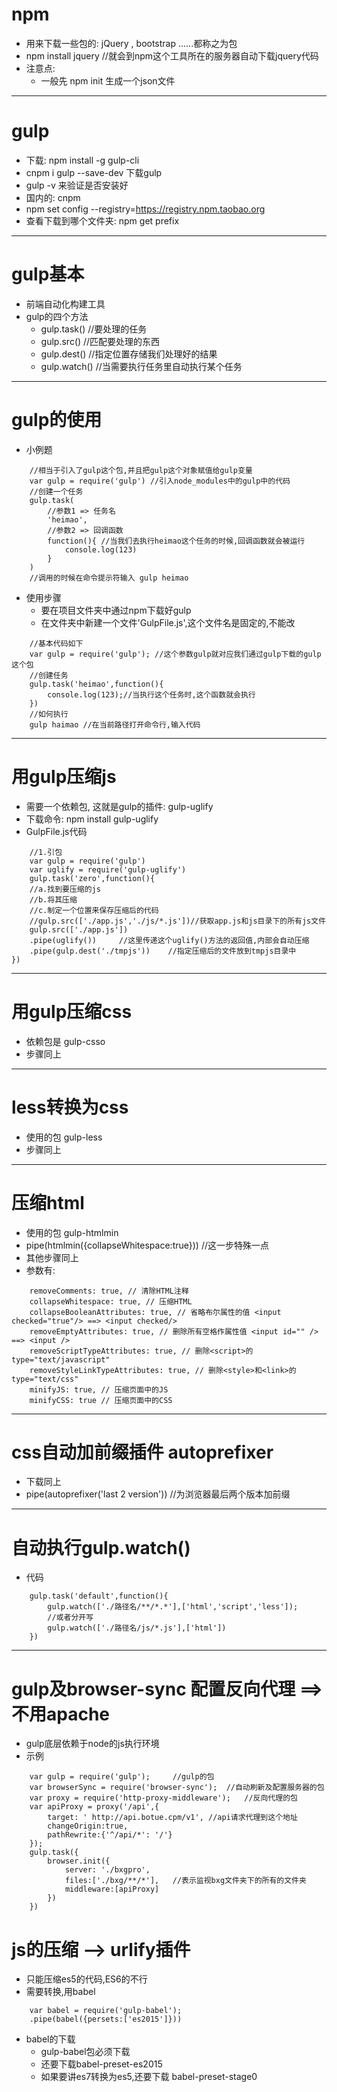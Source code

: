# npm
-   用来下载一些包的: jQuery , bootstrap ......都称之为包
-   npm install jquery //就会到npm这个工具所在的服务器自动下载jquery代码
-   注意点: 
    *   一般先 npm init 生成一个json文件

---


# gulp
-   下载: npm install -g gulp-cli
-   cnpm i gulp --save-dev 下载gulp
-   gulp -v 来验证是否安装好
-   国内的: cnpm
-   npm set config --registry=https://registry.npm.taobao.org
-   查看下载到哪个文件夹: npm get prefix

---


# gulp基本
-   前端自动化构建工具
-   gulp的四个方法
    *   gulp.task()     //要处理的任务
    *   gulp.src()      //匹配要处理的东西
    *   gulp.dest()     //指定位置存储我们处理好的结果
    *   gulp.watch()    //当需要执行任务里自动执行某个任务

---


# gulp的使用
-   小例题
```
    //相当于引入了gulp这个包,并且把gulp这个对象赋值给gulp变量
    var gulp = require('gulp') //引入node_modules中的gulp中的代码
    //创建一个任务
    gulp.task(
        //参数1 => 任务名
        'heimao',
        //参数2 => 回调函数
        function(){ //当我们去执行heimao这个任务的时候,回调函数就会被运行
            console.log(123)
        }
    )
    //调用的时候在命令提示符输入 gulp heimao
```
-   使用步骤
    *   要在项目文件夹中通过npm下载好gulp
    *   在文件夹中新建一个文件'GulpFile.js',这个文件名是固定的,不能改
```
    //基本代码如下
    var gulp = require('gulp'); //这个参数gulp就对应我们通过gulp下载的gulp这个包
    //创建任务
    gulp.task('heimao',function(){
        console.log(123);//当执行这个任务时,这个函数就会执行
    })
    //如何执行
    gulp haimao //在当前路径打开命令行,输入代码
```

---

# 用gulp压缩js
-   需要一个依赖包, 这就是gulp的插件: gulp-uglify
-   下载命令: npm install gulp-uglify
-   GulpFile.js代码
```
    //1.引包
    var gulp = require('gulp')
    var uglify = require('gulp-uglify')
    gulp.task('zero',function(){
    //a.找到要压缩的js
    //b.将其压缩
    //c.制定一个位置来保存压缩后的代码
    //gulp.src(['./app.js','./js/*.js'])//获取app.js和js目录下的所有js文件
    gulp.src(['./app.js'])
    .pipe(uglify())     //这里传递这个uglify()方法的返回值,内部会自动压缩
    .pipe(gulp.dest('./tmpjs'))    //指定压缩后的文件放到tmpjs目录中
})
```

---

# 用gulp压缩css
-   依赖包是 gulp-csso
-   步骤同上

---

# less转换为css
-   使用的包 gulp-less
-   步骤同上

---

# 压缩html
-   使用的包 gulp-htmlmin
-   pipe(htmlmin({collapseWhitespace:true})) //这一步特殊一点
-   其他步骤同上
-   参数有:
```
    removeComments: true, // 清除HTML注释
    collapseWhitespace: true, // 压缩HTML
    collapseBooleanAttributes: true, // 省略布尔属性的值 <input checked="true"/> ==> <input checked/>
    removeEmptyAttributes: true, // 删除所有空格作属性值 <input id="" /> ==> <input />
    removeScriptTypeAttributes: true, // 删除<script>的type="text/javascript"
    removeStyleLinkTypeAttributes: true, // 删除<style>和<link>的type="text/css"
    minifyJS: true, // 压缩页面中的JS
    minifyCSS: true // 压缩页面中的CSS
```


---
# css自动加前缀插件 autoprefixer
-   下载同上
-   pipe(autoprefixer('last 2 version'))    //为浏览器最后两个版本加前缀


---


# 自动执行gulp.watch()
-   代码
```
    gulp.task('default',function(){
        gulp.watch(['./路径名/**/*.*'],['html','script','less']);
        //或者分开写
        gulp.watch(['./路径名/js/*.js'],['html'])
    })
```

---
# gulp及browser-sync 配置反向代理 ==> 不用apache
-   gulp底层依赖于node的js执行环境
-   示例
```
    var gulp = require('gulp');     //gulp的包
    var browserSync = require('browser-sync');  //自动刷新及配置服务器的包
    var proxy = require('http-proxy-middleware');   //反向代理的包
    var apiProxy = proxy('/api',{
        target: ' http://api.botue.cpm/v1', //api请求代理到这个地址
        changeOrigin:true,
        pathRewrite:{'^/api/*': '/'}
    });
    gulp.task({
        browser.init({
            server: './bxgpro',
            files:['./bxg/**/*'],   //表示监视bxg文件夹下的所有的文件夹
            middleware:[apiProxy]
        })
    })
```
# js的压缩 --> urlify插件
-   只能压缩es5的代码,ES6的不行
-   需要转换,用babel
```
    var babel = require('gulp-babel');
    .pipe(babel({persets:['es2015']}))                
```
-   babel的下载
    *   gulp-babel包必须下载
    *   还要下载babel-preset-es2015
    *   如果要讲es7转换为es5,还要下载 babel-preset-stage0
